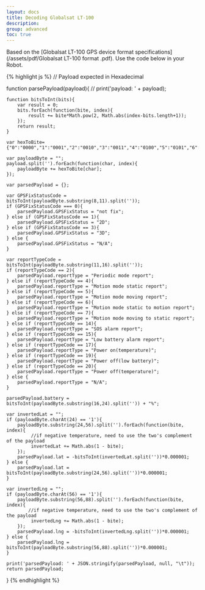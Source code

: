 ```yaml
---
layout: docs
title: Decoding Globalsat LT-100
description:
group: advanced
toc: true
---
```


Based on the [Globalsat LT-100 GPS device format specifications](/assets/pdf/Globalsat LT-100 format .pdf).
Use the code below in your Robot.

{% highlight js %}
// Payload expected in Hexadecimal

function parsePayload(payload){
    // print('payload: ' + payload);
    
    function bitsToInt(bits){
        var result = 0;
        bits.forEach(function(bite, index){
            result += bite*Math.pow(2, Math.abs(index-bits.length+1));
        });
        return result;
    }

    var hexToBite= {"0":"0000","1":"0001","2":"0010","3":"0011","4":"0100","5":"0101","6":"0110","7":"0111","8":"1000","9":"1001","A":"1010","B":"1011","C":"1100","D":"1101","E":"1110","F":"1111","a":"1010","b":"1011","c":"1100","d":"1101","e":"1110","f":"1111"};

    var payloadByte = "";
    payload.split('').forEach(function(char, index){
        payloadByte += hexToBite[char];
    });

    var parsedPayload = {};

    var GPSFixStatusCode = bitsToInt(payloadByte.substring(8,11).split(''));
    if (GPSFixStatusCode === 0){
        parsedPayload.GPSFixStatus = "not fix";
    } else if (GPSFixStatusCode == 1){
        parsedPayload.GPSFixStatus = "2D";
    } else if (GPSFixStatusCode == 3){
        parsedPayload.GPSFixStatus = "3D";
    } else {
        parsedPayload.GPSFixStatus = "N/A";
    }

    var reportTypeCode = bitsToInt(payloadByte.substring(11,16).split(''));
    if (reportTypeCode == 2){
        parsedPayload.reportType = "Periodic mode report";
    } else if (reportTypeCode == 4){
        parsedPayload.reportType = "Motion mode static report";
    } else if (reportTypeCode == 5){
        parsedPayload.reportType = "Motion mode moving report";
    } else if (reportTypeCode == 6){
        parsedPayload.reportType = "Motion mode static to motion report";
    } else if (reportTypeCode == 7){
        parsedPayload.reportType = "Motion mode moving to static report";
    } else if (reportTypeCode == 14){
        parsedPayload.reportType = "SOS alarm report";
    } else if (reportTypeCode == 15){
        parsedPayload.reportType = "Low battery alarm report";
    } else if (reportTypeCode == 17){
        parsedPayload.reportType = "Power on(temperature)";
    } else if (reportTypeCode == 19){
        parsedPayload.reportType = "Power off(low battery)";
    } else if (reportTypeCode == 20){
        parsedPayload.reportType = "Power off(temperature)";
    } else {
        parsedPayload.reportType = "N/A";
    }

    parsedPayload.battery = bitsToInt(payloadByte.substring(16,24).split('')) + "%";

    var invertedLat = "";
    if (payloadByte.charAt(24) == '1'){
        payloadByte.substring(24,56).split('').forEach(function(bite, index){
             //if negative temperature, need to use the two's complement of the payload
             invertedLat += Math.abs(1 - bite);
        });
        parsedPayload.lat = -bitsToInt(invertedLat.split(''))*0.000001;
    } else {
        parsedPayload.lat = bitsToInt(payloadByte.substring(24,56).split(''))*0.000001;
    }

    var invertedLng = "";
    if (payloadByte.charAt(56) == '1'){
        payloadByte.substring(56,88).split('').forEach(function(bite, index){
            //if negative temperature, need to use the two's complement of the payload
             invertedLng += Math.abs(1 - bite);
        });
        parsedPayload.lng = -bitsToInt(invertedLng.split(''))*0.000001;
    } else {
        parsedPayload.lng = bitsToInt(payloadByte.substring(56,88).split(''))*0.000001;
    }

    print('parsedPayload: ' + JSON.stringify(parsedPayload, null, "\t"));
    return parsedPayload;
}
{% endhighlight %}